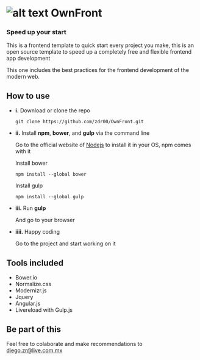 # ![alt text](https://github.com/zdr00/OwnFront/blob/master/assets/img/logo.png "Logo") OwnFront

### Speed up your start

This is a frontend template to quick start every project you make, this is an open source template to speed up a completely free and flexible frontend app development

This one includes the best practices for the frontend development of the modern web.

## How to use

 - **i.** Download or clone the repo 

  	```
  	git clone https://github.com/zdr00/OwnFront.git
  	```

 - **ii.** Install **npm**, **bower**, and **gulp** via the command line
	
	Go to the official website of [Nodejs](https://www.google.com) to install it in your OS, npm comes with it

	Install bower
	``` 				
	npm install --global bower
	```
	Install gulp
	```
	npm install --global gulp
	```	

 - **iii.** Run **gulp**	
	
	And go to your browser

 - **iiii.** Happy coding

	Go to the project and start working on it

## Tools included

- Bower.io
- Normalize.css
- Modernizr.js
- Jquery
- Angular.js
- Livereload with Gulp.js


## Be part of this

Feel free to colaborate and make recommendations to <diego.zr@live.com.mx>
